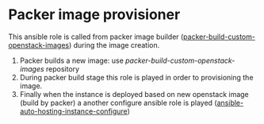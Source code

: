 # Packer image provisioner

This ansible role is called from packer image builder ([packer-build-custom-openstack-images](https://github.com/LINEA-GRAFICA/packer-build-custom-openstack-images)) during the image creation.

1. Packer builds a new image: use *packer-build-custom-openstack-images* repository
2. During packer build stage this role is played in order to provisioning the image.
3. Finally when the instance is deployed based on new openstack image (build by packer) a another configure ansible role is played ([ansible-auto-hosting-instance-configure](https://github.com/LINEA-GRAFICA/ansible-auto-hosting-instance-configure))
